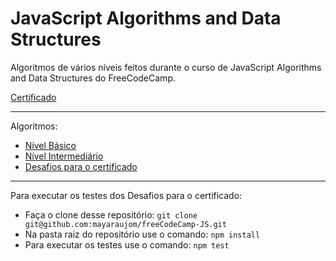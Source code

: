 # JavaScript Algorithms and Data Structures
Algoritmos de vários níveis feitos durante o curso de JavaScript Algorithms and Data Structures do FreeCodeCamp.

<a href="https://www.freecodecamp.org/certification/mayaraujomoraes/javascript-algorithms-and-data-structures" target="_blank">Certificado</a>

---

Algoritmos:

* <a href="https://github.com/mayaraujom/freeCodeCamp-JS/tree/freeCodeCamp-JS/basic-algorithm-scripting" target="_blank"> Nível Básico </a>
* <a href="https://github.com/mayaraujom/freeCodeCamp-JS/tree/freeCodeCamp-JS/intermediate-algorithm-scripting" target="_blank"> Nível Intermediário </a>
* <a href="https://github.com/mayaraujom/freeCodeCamp-JS/tree/freeCodeCamp-JS/certification%20projects" target="_blank"> Desafios para o certificado </a>

---

Para executar os testes dos Desafios para o certificado:

* Faça o clone desse repositório: `git clone git@github.com:mayaraujom/freeCodeCamp-JS.git`
* Na pasta raiz do repositório use o comando: `npm install`
* Para executar os testes use o comando: `npm test`

